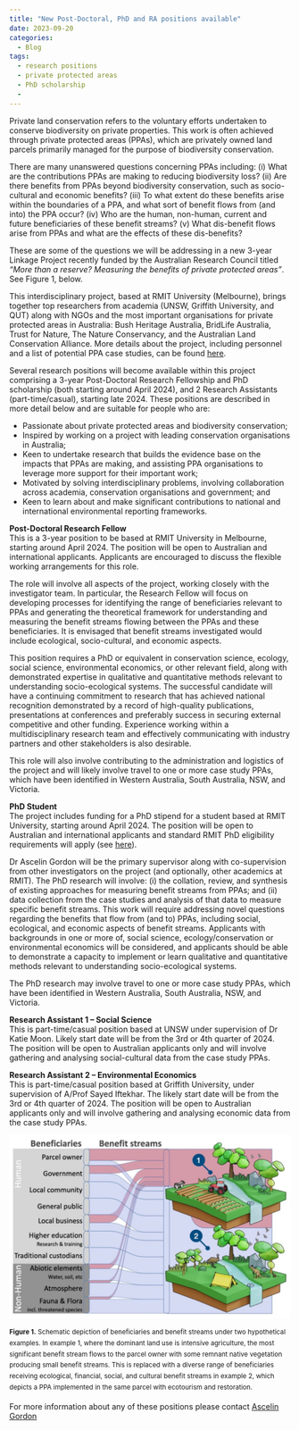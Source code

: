 ```yaml
---
title: "New Post-Doctoral, PhD and RA positions available"
date: 2023-09-20
categories:
  - Blog
tags:
  - research positions
  - private protected areas
  - PhD scholarship
  - 
---
```

Private land conservation refers to the voluntary efforts undertaken to conserve biodiversity on private properties. This work is often achieved through private protected areas (PPAs), which are privately owned land parcels primarily managed for the purpose of biodiversity conservation.

There are many unanswered questions concerning PPAs including: (i) What are the contributions PPAs are making to reducing biodiversity loss? (ii) Are there benefits from PPAs beyond biodiversity conservation, such as socio-cultural and economic benefits? (iii) To what extent do these benefits arise within the boundaries of a PPA, and what sort of benefit flows from (and into) the PPA occur? (iv) Who are the human, non-human, current and future beneficiaries of these benefit streams? (v) What dis-benefit flows arise from PPAs and what are the effects of these dis-benefits?

These are some of the questions we will be addressing in a new 3-year Linkage Project recently funded by the Australian Research Council titled *“More than a reserve? Measuring the benefits of private protected areas”*. See Figure 1, below.

This interdisciplinary project, based at RMIT University (Melbourne), brings together top researchers from academia (UNSW, Griffith University, and QUT) along with NGOs and the most important organisations for private protected areas in Australia: Bush Heritage Australia, BridLife Australia, Trust for Nature, The Nature Conservancy, and the Australian Land Conservation Alliance. More details about the project, including personnel and a list of potential PPA case studies, can be found [here](https://ascelin.github.io/blog/new-ARC-linkage-grant-and-research-positions). 

Several research positions will become available within this project comprising a 3-year Post-Doctoral Research Fellowship and PhD scholarship (both starting around April 2024), and 2 Research Assistants (part-time/casual), starting late 2024. These positions are described in more detail below and are suitable for people who are:

* Passionate about private protected areas and biodiversity conservation;
* Inspired by working on a project with leading conservation organisations in Australia;
* Keen to undertake research that builds the evidence base on the impacts that PPAs are making, and assisting PPA organisations to leverage more support for their important work;
* Motivated by solving interdisciplinary problems, involving collaboration across academia, conservation organisations and government; and
* Keen to learn about and make significant contributions to national and international environmental reporting frameworks. 

**Post-Doctoral Research Fellow**  
This is a 3-year position to be based at RMIT University in Melbourne, starting around April 2024. The position will be open to Australian and international applicants. Applicants are encouraged to discuss the flexible working arrangements for this role. 

The role will involve all aspects of the project, working closely with the investigator team. In particular, the Research Fellow will focus on developing processes for identifying the range of beneficiaries relevant to PPAs and generating the theoretical framework for understanding and measuring the benefit streams flowing between the PPAs and these beneficiaries. It is envisaged that benefit streams investigated would include ecological, socio-cultural, and economic aspects.  

This position requires a PhD or equivalent in conservation science, ecology, social science, environmental economics, or other relevant field, along with demonstrated expertise in qualitative and quantitative methods relevant to understanding socio-ecological systems. The successful candidate will have a continuing commitment to research that has achieved national recognition demonstrated by a record of high-quality publications, presentations at conferences and preferably success in securing external competitive and other funding. Experience working within a multidisciplinary research team and effectively communicating with industry partners and other stakeholders is also desirable. 

This role will also involve contributing to the administration and logistics of the project and will likely involve travel to one or more case study PPAs, which have been identified in Western Australia, South Australia, NSW, and Victoria.

**PhD Student**  
The project includes funding for a PhD stipend for a student based at RMIT University, starting around April 2024. The position will be open to Australian and international applicants and standard RMIT PhD eligibility requirements will apply (see [here](https://www.rmit.edu.au/research/research-degrees/how-to-apply)). 

Dr Ascelin Gordon will be the primary supervisor along with co-supervision from other investigators on the project (and optionally, other academics at RMIT). The PhD research will involve: (i) the collation, review, and synthesis of existing approaches for measuring benefit streams from PPAs; and (ii) data collection from the case studies and analysis of that data to measure specific benefit streams. This work will require addressing novel questions regarding the benefits that flow from (and to) PPAs, including social, ecological, and economic aspects of benefit streams. Applicants with backgrounds in one or more of, social science, ecology/conservation or environmental economics will be considered, and applicants should be able to demonstrate a capacity to implement or learn qualitative and quantitative methods relevant to understanding socio-ecological systems.

The PhD research may involve travel to one or more case study PPAs, which have been identified in Western Australia, South Australia, NSW, and Victoria.

**Research Assistant 1 – Social Science**  
This is part-time/casual position based at UNSW under supervision of Dr Katie Moon. Likely start date will be from the 3rd or 4th quarter of 2024. The position will be open to Australian applicants only and will involve gathering and analysing social-cultural data from the case study PPAs. 


**Research Assistant 2 – Environmental Economics**  
This is part-time/casual position based at Griffith University, under supervision of A/Prof Sayed Iftekhar. The likely start date will be from the 3rd or 4th quarter of 2024. The position will be open to Australian applicants only and will involve gathering and analysing economic data from the case study PPAs. 

![image tooltip here](/assets/images/benefit-streams.jpg)

<sup>**Figure 1.** Schematic depiction of beneficiaries and benefit streams under two hypothetical examples. In example 1, where the dominant land use is intensive agriculture, the most significant benefit stream flows to the parcel owner with some remnant native vegetation producing small benefit streams. This is replaced with a diverse range of beneficiaries receiving ecological, financial, social, and cultural benefit streams in example 2, which depicts a PPA implemented in the same parcel with ecotourism and restoration. </sup>

For more information about any of these positions please contact [Ascelin Gordon](https://ascelin.github.io/contact/)




